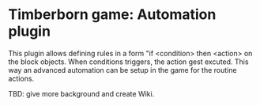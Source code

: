 # Timberborn game: Automation plugin

This plugin allows defining rules in a form "if &lt;condition> then &lt;action> on the block objects.
When conditions triggers, the action gest excuted. This way an advanced automation can be setup in
the game for the routine actions.

TBD: give more background and create Wiki.

